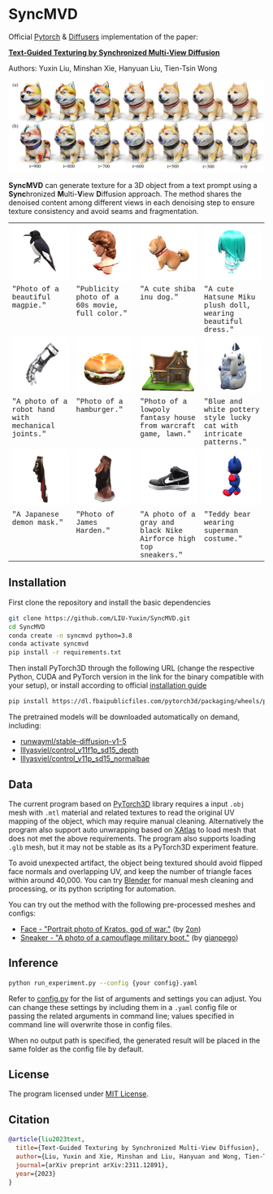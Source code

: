 # SyncMVD

Official [Pytorch](https://pytorch.org/) & [Diffusers](https://github.com/huggingface/diffusers) implementation of the paper:



**[Text-Guided Texturing by Synchronized Multi-View Diffusion](https://arxiv.org/pdf/2311.12891)**

Authors: Yuxin Liu, Minshan Xie, Hanyuan Liu, Tien-Tsin Wong

<img src=assets/teaser.jpg width=768>

**SyncMVD** can generate texture for a 3D object from a text prompt using a **Sync**hronized **M**ulti-**V**iew **D**iffusion approach.
The method shares the denoised content among different views in each denoising step to ensure texture consistency and avoid seams and fragmentation.



<table style="table-layout: fixed; width: 100%;">
        <col style="width: 25%;">
        <col style="width: 25%;">
        <col style="width: 25%;">
        <col style="width: 25%;">
  <tr>
  <td>
    <img src=assets/gif/bird.gif width="170">
  </td>
  <td>
    <img src=assets/gif/david.gif width="170">
  </td>
  <td>
    <img src=assets/gif/dog.gif width="170">
  </td>
  <td>
    <img src=assets/gif/doll.gif width="170">
  </td>
  </tr>
  <tr style="vertical-align: text-top;">
    <td style="font-family:courier">"Photo of a beautiful magpie."</td>
    <td style="font-family:courier">"Publicity photo of a 60s movie, full color."</td>
    <td style="font-family:courier">"A cute shiba inu dog."</td>
    <td style="font-family:courier">"A cute Hatsune Miku plush doll, wearing beautiful dress."</td>
  </tr>
   <tr>
  <td>
    <img src=assets/gif/gloves.gif width="170" >
  </td>
  <td>
    <img src=assets/gif/hamburger.gif width="170" >
  </td>
  <td>
    <img src=assets/gif/house.gif width="170" >
  </td>
  <td>
    <img src=assets/gif/luckycat.gif width="170">
  </td>
  </tr>
  <tr style="vertical-align: text-top;">
    <td style="font-family:courier">"A photo of a robot hand with mechanical joints."</td>
    <td style="font-family:courier">"Photo of a hamburger."</td>
    <td style="font-family:courier">"Photo of a lowpoly fantasy house from warcraft game, lawn."</td>
    <td style="font-family:courier">"Blue and white pottery style lucky cat with intricate patterns."</td>
  </tr>

  <tr>
  <td>
    <img src=assets/gif/mask.gif width="170" >
  </td>
  <td>
    <img src=assets/gif/Moai.gif width="170" >
  </td>
  <td>
    <img src=assets/gif/sneakers.gif width="170">
  </td>
  <td>
    <img src=assets/gif/teddybear.gif width="170">
  </td>
  </tr>
  <tr style="vertical-align: text-top;">
    <td style="font-family:courier">"A Japanese demon mask."</td>
    <td style="font-family:courier">"Photo of James Harden."</td>
    <td style="font-family:courier">"A photo of a gray and black Nike Airforce high top sneakers."</td>
    <td style="font-family:courier">"Teddy bear wearing superman costume."</td>
  </tr>
</table>

## Installation
First clone the repository and install the basic dependencies
```bash
git clone https://github.com/LIU-Yuxin/SyncMVD.git
cd SyncMVD
conda create -n syncmvd python=3.8
conda activate syncmvd
pip install -r requirements.txt
```
Then install PyTorch3D through the following URL (change the respective Python, CUDA and PyTorch version in the link for the binary compatible with your setup), or install according to official [installation guide](https://github.com/facebookresearch/pytorch3d/blob/main/INSTALL.md)
```bash
pip install https://dl.fbaipublicfiles.com/pytorch3d/packaging/wheels/py38_cu117_pyt200/download.html
```
The pretrained models will be downloaded automatically on demand, including:
- [runwayml/stable-diffusion-v1-5](https://huggingface.co/runwayml/stable-diffusion-v1-5)
- [lllyasviel/control_v11f1p_sd15_depth](lllyasviel/control_v11f1p_sd15_depth)
- [lllyasviel/control_v11p_sd15_normalbae](https://huggingface.co/lllyasviel/control_v11p_sd15_normalbae) 

## Data
The current program based on [PyTorch3D](https://github.com/facebookresearch/pytorch3d) library requires a input `.obj` mesh with `.mtl` material and related textures to read the original UV mapping of the object, which may require manual cleaning. Alternatively the program also support auto unwrapping based on [XAtlas](https://github.com/jpcy/xatlas) to load mesh that does not met the above requirements. The program also supports loading `.glb` mesh, but it may not be stable as its a PyTorch3D experiment feature.

To avoid unexpected artifact, the object being textured should avoid flipped face normals and overlapping UV, and keep the number of triangle faces within around 40,000. You can try [Blender](https://www.blender.org/) for manual mesh cleaning and processing, or its python scripting for automation.

You can try out the method with the following pre-processed meshes and configs:
- [Face - "Portrait photo of Kratos, god of war."](data/face/config.yaml) (by [2on](https://sketchfab.com/3d-models/face-ffde29cb64584cf1a939ac2b58d0a931))
- [Sneaker - "A photo of a camouflage military boot."](data/sneaker/config.yaml) (by [gianpego](https://sketchfab.com/3d-models/air-jordan-1-1985-2614cef9a3724ec5852144446fbb726f))

## Inference
```bash
python run_experiment.py --config {your config}.yaml
```
Refer to [config.py](src/configs.py) for the list of arguments and settings you can adjust. You can change these settings by including them in a `.yaml` config file or passing the related arguments in command line; values specified in command line will overwrite those in config files.

When no output path is specified, the generated result will be placed in the same folder as the config file by default.

## License
The program licensed under [MIT License](LICENSE).

## Citation
```bibtex
@article{liu2023text,
  title={Text-Guided Texturing by Synchronized Multi-View Diffusion},
  author={Liu, Yuxin and Xie, Minshan and Liu, Hanyuan and Wong, Tien-Tsin},
  journal={arXiv preprint arXiv:2311.12891},
  year={2023}
}
```